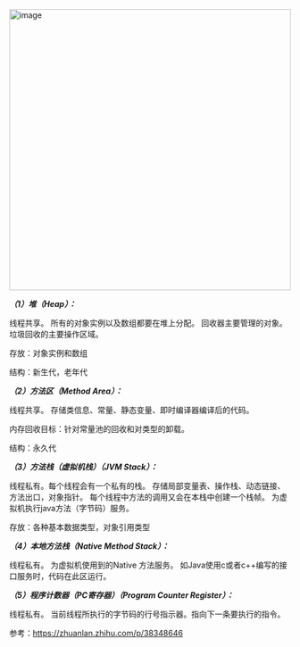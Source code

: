 
<img width="504" alt="image" src="https://user-images.githubusercontent.com/67937122/161372598-78036a75-063d-4d9a-8820-16f0872c7cc4.png">

***（1）堆（Heap）：***

线程共享。
所有的对象实例以及数组都要在堆上分配。
回收器主要管理的对象。
垃圾回收的主要操作区域。

存放：对象实例和数组

结构：新生代，老年代

***（2）方法区（Method Area）：***

线程共享。
存储类信息、常量、静态变量、即时编译器编译后的代码。

内存回收目标：针对常量池的回收和对类型的卸载。

结构：永久代

***（3）方法栈（虚拟机栈）（JVM Stack）：***

线程私有。每个线程会有一个私有的栈。
存储局部变量表、操作栈、动态链接、方法出口，对象指针。
每个线程中方法的调用又会在本栈中创建一个栈帧。
为虚拟机执行java方法（字节码）服务。

存放：各种基本数据类型，对象引用类型

***（4）本地方法栈（Native Method Stack）：***

线程私有。
为虚拟机使用到的Native 方法服务。
如Java使用c或者c++编写的接口服务时，代码在此区运行。

***（5）程序计数器（PC寄存器）（Program Counter Register）：***

线程私有。
当前线程所执行的字节码的行号指示器。指向下一条要执行的指令。


参考：https://zhuanlan.zhihu.com/p/38348646





